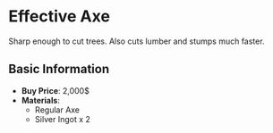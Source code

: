 # Effective Axe

Sharp enough to cut trees. Also cuts lumber and stumps much faster.

## Basic Information

- **Buy Price**: 2,000$
- **Materials**:
  - Regular Axe
  - Silver Ingot x 2